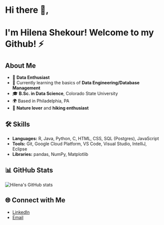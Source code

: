 
# Hi there 👋, 

# I'm Hilena Shekour! Welcome to my Github! ⚡️
## About Me
- 🌟 **Data Enthusiast**
- 🌱 Currently learning the basics of **Data Engineering/Database Management**
- 🎓 **B.Sc. in Data Science**, Colorado State University
- 🌍 Based in Philadelphia, PA
- 🌿 **Nature lover** and **hiking enthusiast**

## 🛠️ Skills
- **Languages:** R, Java, Python, C, HTML, CSS, SQL (Postgres), JavaScript
- **Tools:** Git, Google Cloud Platform, VS Code, Visual Studio, IntelliJ, Eclipse
- **Libraries:** pandas, NumPy, Matplotlib

## 📊 GitHub Stats
![Hilena's GitHub stats](https://github-readme-stats.vercel.app/api?username=hilena&show_icons=true&theme=radical)

## 🌐 Connect with Me
- [LinkedIn](https://linkedin.com/in/hilenashekour)
- [Email](mailto:hilenashekour@gmail.com)

